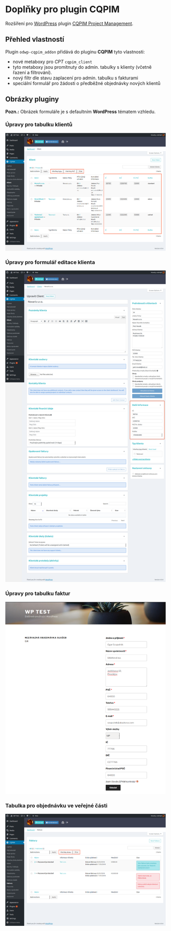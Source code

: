 # Doplňky pro plugin CQPIM

Rozšíření pro [WordPress][1] plugin [CQPIM Project Management][2].

## Přehled vlastností

Plugin `odwp-cqpim_addon` přidává do pluginu __CQPIM__ tyto vlastnosti:

- nové metaboxy pro _CPT_ `cqpim_client`
- tyto metaboxy jsou promítnuty do admin. tabulky s klienty (včetně řazení a filtrování).
- nový filtr dle stavu zaplacení pro admin. tabulku s fakturami
- speciální formulář pro žádosti o předběžné objednávky nových klientů

## Obrázky pluginy

__Pozn.:__ Obrázek formuláře je s defaultním __WordPress__ tématem vzhledu.

### Úpravy pro tabulku klientů

![Úpravy pro tabulku klientů](screenshot-1.png "Úpravy pro tabulku klientů")

### Úpravy pro formulář editace klienta

![Úpravy pro formulář editace klienta](screenshot-2.png "Úpravy pro formulář editace klienta")

### Úpravy pro tabulku faktur

![Úpravy pro tabulku faktur](screenshot-3.png "Úpravy pro tabulku faktur")

### Tabulka pro objednávku ve veřejné části

![Tabulka pro objednávku ve veřejné části](screenshot-4.png "Tabulka pro objednávku ve veřejné části")

[1]: https://www.wordpress.org/
[2]: http://www.cqpim.uk/
